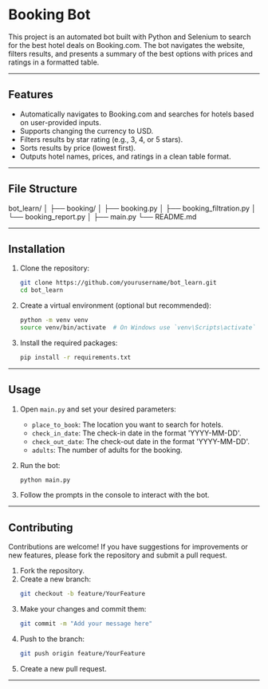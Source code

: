 # Booking Bot

This project is an automated bot built with Python and Selenium to search for the best hotel deals on Booking.com. The bot navigates the website, filters results, and presents a summary of the best options with prices and ratings in a formatted table.

---

## Features
- Automatically navigates to Booking.com and searches for hotels based on user-provided inputs.
- Supports changing the currency to USD.
- Filters results by star rating (e.g., 3, 4, or 5 stars).
- Sorts results by price (lowest first).
- Outputs hotel names, prices, and ratings in a clean table format.

---

## File Structure
bot_learn/
│
├── booking/
│ ├── booking.py
│ ├── booking_filtration.py
│ └── booking_report.py
│
├── main.py
└── README.md

---

## Installation

1. Clone the repository:
   ```bash
   git clone https://github.com/yourusername/bot_learn.git
   cd bot_learn
   ```

2. Create a virtual environment (optional but recommended):
   ```bash
   python -m venv venv
   source venv/bin/activate  # On Windows use `venv\Scripts\activate`
   ```

3. Install the required packages:
   ```bash
   pip install -r requirements.txt
   ```

---

## Usage

1. Open `main.py` and set your desired parameters:
   - `place_to_book`: The location you want to search for hotels.
   - `check_in_date`: The check-in date in the format 'YYYY-MM-DD'.
   - `check_out_date`: The check-out date in the format 'YYYY-MM-DD'.
   - `adults`: The number of adults for the booking.

2. Run the bot:
   ```bash
   python main.py
   ```

3. Follow the prompts in the console to interact with the bot.

---

## Contributing

Contributions are welcome! If you have suggestions for improvements or new features, please fork the repository and submit a pull request.

1. Fork the repository.
2. Create a new branch:
   ```bash
   git checkout -b feature/YourFeature
   ```
3. Make your changes and commit them:
   ```bash
   git commit -m "Add your message here"
   ```
4. Push to the branch:
   ```bash
   git push origin feature/YourFeature
   ```
5. Create a new pull request.

---

